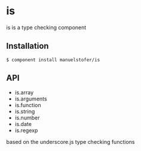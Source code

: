 # is

  is is a type checking component

## Installation

```
$ component install manuelstofer/is
```

## API

- is.array
- is.arguments
- is.function
- is.string
- is.number
- is.date
- is.regexp

based on the underscore.js type checking functions
